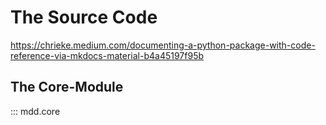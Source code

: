 # The Source Code

https://chrieke.medium.com/documenting-a-python-package-with-code-reference-via-mkdocs-material-b4a45197f95b

## The Core-Module

::: mdd.core